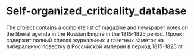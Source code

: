 # Self-organized_criticality_database
The project contains a complete list of magazine and newspaper notes on the liberal agenda in the Russian Empire in the 1815-1825 period.
Проект содержит полный список журнальных и газетных заметок на либеральную повестку в Российской империи в период 1815-1825 гг.
